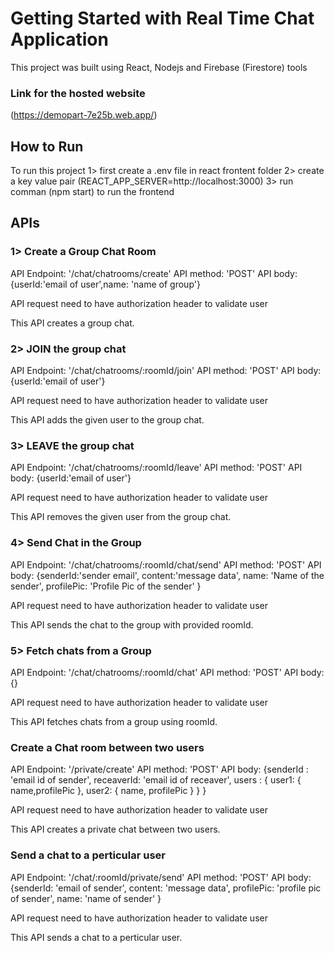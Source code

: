 # Getting Started with Real Time Chat Application

This project was built using React, Nodejs and Firebase (Firestore) tools
### Link for the hosted website
 (https://demopart-7e25b.web.app/)

## How to Run

To run this project
1> first create a .env file in react frontent folder
2> create a key value pair (REACT_APP_SERVER=http://localhost:3000)
3> run comman (npm start) to run the frontend

## APIs

### 1> Create a Group Chat Room
API Endpoint: '/chat/chatrooms/create'
API method: 'POST'
API body: {userId:'email of user',name: 'name of group'}

API request need to have authorization header to validate user

This API creates a group chat.

### 2> JOIN the group chat
API Endpoint: '/chat/chatrooms/:roomId/join'
API method: 'POST'
API body: {userId:'email of user'}

API request need to have authorization header to validate user

This API adds the given user to the group chat.

### 3> LEAVE the group chat
API Endpoint: '/chat/chatrooms/:roomId/leave'
API method: 'POST'
API body: {userId:'email of user'}

API request need to have authorization header to validate user

This API removes the given user from the group chat.

### 4> Send Chat in the Group
API Endpoint: '/chat/chatrooms/:roomId/chat/send'
API method: 'POST'
API body: {senderId:'sender email', 
            content:'message data',
            name: 'Name of the sender',
            profilePic: 'Profile Pic of the sender'
          } 

API request need to have authorization header to validate user

This API sends the chat to the group with provided roomId.

### 5> Fetch chats from a Group
API Endpoint: '/chat/chatrooms/:roomId/chat'
API method: 'POST'
API body: {}

API request need to have authorization header to validate user

This API fetches chats from a group using roomId.

### Create a Chat room between two users
API Endpoint: '/private/create'
API method: 'POST'
API body: {senderId : 'email id of sender',
            receaverId: 'email id of receaver',
            users : {
                user1: {
                    name,profilePic
                },
                user2: {
                    name, profilePic
                }
            }
        }

API request need to have authorization header to validate user

This API creates a private chat between two users.

### Send a chat to a perticular user
API Endpoint: '/chat/:roomId/private/send'
API method: 'POST'
API body: {senderId: 'email of sender',
            content: 'message data',
            profilePic: 'profile pic of sender',
            name: 'name of sender'
        }

API request need to have authorization header to validate user

This API sends a chat to a perticular user.